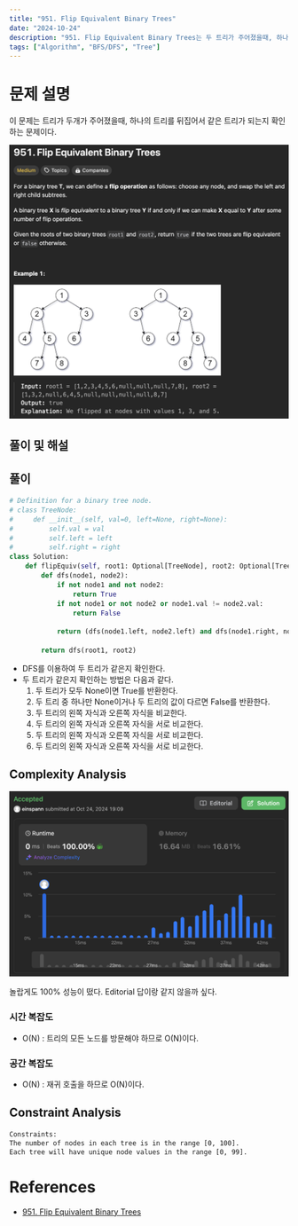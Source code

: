 ```yaml
---
title: "951. Flip Equivalent Binary Trees"
date: "2024-10-24"
description: "951. Flip Equivalent Binary Trees는 두 트리가 주어졌을때, 하나의 트리를 뒤집어서 같은 트리가 되는지 확인하는 문제이다."
tags: ["Algorithm", "BFS/DFS", "Tree"]
---
```


# 문제 설명
이 문제는 트리가 두개가 주어졌을때, 하나의 트리를 뒤집어서 같은 트리가 되는지 확인하는 문제이다.

![951](../../../images/LEET/951/951.png)

## 풀이 및 해설

## 풀이
```python
# Definition for a binary tree node.
# class TreeNode:
#     def __init__(self, val=0, left=None, right=None):
#         self.val = val
#         self.left = left
#         self.right = right
class Solution:
    def flipEquiv(self, root1: Optional[TreeNode], root2: Optional[TreeNode]) -> bool:
        def dfs(node1, node2):
            if not node1 and not node2:
                return True
            if not node1 or not node2 or node1.val != node2.val:
                return False
            
            return (dfs(node1.left, node2.left) and dfs(node1.right, node2.right) or dfs(node1.left, node2.right) and dfs(node1.right, node2.left))
            
        return dfs(root1, root2)
```
- DFS를 이용하여 두 트리가 같은지 확인한다.
- 두 트리가 같은지 확인하는 방법은 다음과 같다.
  1. 두 트리가 모두 None이면 True를 반환한다.
  2. 두 트리 중 하나만 None이거나 두 트리의 값이 다르면 False를 반환한다.
  3. 두 트리의 왼쪽 자식과 오른쪽 자식을 비교한다.
  4. 두 트리의 왼쪽 자식과 오른쪽 자식을 서로 비교한다.
  5. 두 트리의 왼쪽 자식과 오른쪽 자식을 서로 비교한다.
  6. 두 트리의 왼쪽 자식과 오른쪽 자식을 서로 비교한다.

## Complexity Analysis
![tc](../../../images/LEET/951/tc.png)

놀랍게도 100% 성능이 떴다. Editorial 답이랑 같지 않을까 싶다.

### 시간 복잡도
- O(N) : 트리의 모든 노드를 방문해야 하므로 O(N)이다.

### 공간 복잡도
- O(N) : 재귀 호출을 하므로 O(N)이다.

## Constraint Analysis
```
Constraints:
The number of nodes in each tree is in the range [0, 100].
Each tree will have unique node values in the range [0, 99].
```

# References
- [951. Flip Equivalent Binary Trees](https://leetcode.com/problems/flip-equivalent-binary-trees/)